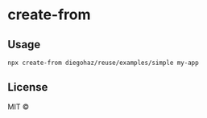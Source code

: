 # create-from

## Usage

```
npx create-from diegohaz/reuse/examples/simple my-app
```

## License

MIT ©
